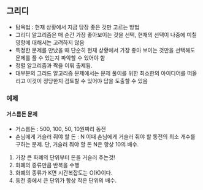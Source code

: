## 그리디

- 탐욕법 : 현재 상황에서 지금 당장 좋은 것만 고르는 방법
- 그리디 알고리즘은 매 순간 가장 좋아보이는 것을 선택, 현재의 선택이 나중에 미칠 영향에 대해서는 고려하지 않음
- 특정한 문제를 만났을 때 단순히 현재 상황에서 가장 좋아 보이는 것만을 선택해도 문제를 풀 수 있는지 파악할 수 있어야 함
- 정렬 알고리즘과 짝을 이뤄 출제됨.
- 대부분의 그리드 알고리즘 문제에서는 문제 풀이를 위한 최소한의 아이디어를 떠올리고 이것이 정당한지 검토할 수 있어야 답을 도출할 수 있음

### 예제

#### 거스름돈 문제

- 거스름돈 : 500, 100, 50, 10원짜리 동전
- 손님에게 거슬러 줘야 할 돈 : N
  이때 손님에게 거슬러 줘야 할 동전의 최소 개수를 구하는 문제. 단, 거슬러 줘야 할 돈 N은 항상 10의 배수.

1. 가장 큰 화폐의 단위부터 돈을 거슬러 주는것!
2. 화폐의 종류만큼 반복을 수행
3. 화폐의 종류가 K면 시간복잡도는 O(K)이다.
4. 동전 중에서 큰 단위가 항상 작은 단위의 배수.
